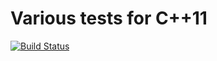 
# Various tests for C++11

[![Build Status](https://travis-ci.org/d40cht/cpp11tests.png)](https://travis-ci.org/d40cht/cpp11tests)
